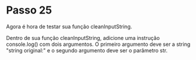 # Passo 25

Agora é hora de testar sua função cleanInputString.

Dentro de sua função cleanInputString, adicione uma instrução console.log() com dois argumentos. O primeiro argumento deve ser a string "string original:" e o segundo argumento deve ser o parâmetro str.